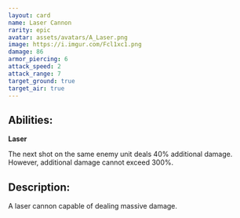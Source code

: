 ```yaml
---
layout: card
name: Laser Cannon
rarity: epic
avatar: assets/avatars/A_Laser.png
image: https://i.imgur.com/Fcl1xc1.png
damage: 86
armor_piercing: 6
attack_speed: 2
attack_range: 7
target_ground: true
target_air: true
---
```


## Abilities:

**Laser**

The next shot on the same enemy unit deals 40% additional damage. However, additional damage cannot exceed 300%.

## Description:

A laser cannon capable of dealing massive damage.